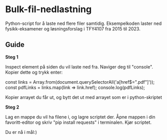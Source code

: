 # Bulk-fil-nedlastning
Python-script for å laste ned flere filer samtidig. Eksempelkoden laster ned fysikk-eksamener og løsningsforslag i TFY4107 fra 2015 til 2023. 


## Guide

**Steg 1**

Inspect element på siden du vil laste ned fra. Naviger deg til "console".
Kopier dette og trykk enter:

const links = Array.from(document.querySelectorAll('a[href$=".pdf"]'));
const pdfLinks = links.map(link => link.href);
console.log(pdfLinks);

Kopier arrayet du får ut, og bytt det ut med arrayet som er i python-skriptet

**Steg 2**

Lag en mappe du vil ha filene i, og lagre scriptet der. 
Åpne mappen i din favoritt-editor og skriv "pip install requests" i terminalen. 
Kjør scriptet.

Du er nå i mål:)
